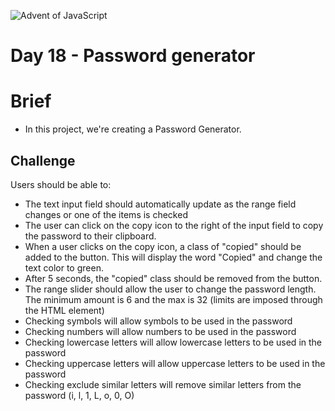 ![Advent of JavaScript](https://coachtestprep.s3.amazonaws.com/direct-uploads/user-117025/25a5b15b-3349-48be-a51e-562c85a0c72c/CleanShot%202021-12-14%20at%2007.46.29.png)


# Day 18 - Password generator

# Brief
- In this project, we're creating a Password Generator.


## Challenge


Users should be able to:

 - The text input field should automatically update as the range field changes or one of the items is checked
 - The user can click on the copy icon to the right of the input field to copy the password to their clipboard.
 - When a user clicks on the copy icon, a class of "copied" should be added to the button. This will display the word "Copied" and change the text color to green.
 - After 5 seconds, the "copied" class should be removed from the button.
 - The range slider should allow the user to change the password length. The minimum amount is 6 and the max is 32 (limits are imposed through the HTML element)
 - Checking symbols will allow symbols to be used in the password
 - Checking numbers will allow numbers to be used in the password
 - Checking lowercase letters will allow lowercase letters to be used in the password
 - Checking uppercase letters will allow uppercase letters to be used in the password
 - Checking exclude similar letters will remove similar letters from the password (i, l, 1, L, o, 0, O)
